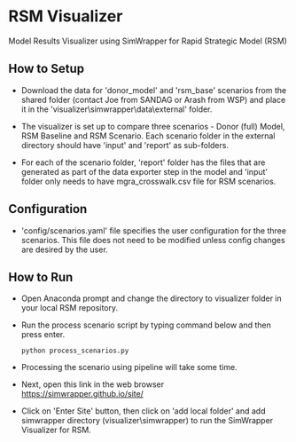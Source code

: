 # RSM Visualizer
Model Results Visualizer using SimWrapper for Rapid Strategic Model (RSM)

## How to Setup
- Download the data for 'donor_model' and 'rsm_base' scenarios from the shared folder (contact Joe from SANDAG or Arash from WSP) and place it in the 'visualizer\simwrapper\data\external' folder. 

- The visualizer is set up to compare three scenarios - Donor (full) Model, RSM Baseline and RSM Scenario. Each scenario folder in the external directory should have 'input' and 'report' as sub-folders. 

- For each of the scenario folder, 'report' folder has the files that are generated as part of the data exporter step in the model and 'input' folder only needs to have mgra_crosswalk.csv file for RSM scenarios. 

## Configuration
- 'config/scenarios.yaml' file specifies the user configuration for the three scenarios. This file does not need to be modified unless config changes are desired by the user. 

## How to Run
- Open Anaconda prompt and change the directory to visualizer folder in your local RSM repository. 

- Run the process scenario script by typing command below and then press enter.

  `python process_scenarios.py`

- Processing the scenario using pipeline will take some time. 

- Next, open this link in the web browser
  https://simwrapper.github.io/site/

- Click on 'Enter Site' button, then click on 'add local folder' and add simwrapper directory (visualizer\simwrapper) to run the SimWrapper Visualizer for RSM. 

